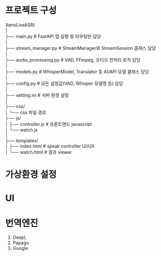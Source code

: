 # 프로젝트 구성
XenoLiveASR/  
│  
├── main.py              # FastAPI 앱 실행 및 라우팅만 담당  
│  
├── stream_manager.py    # StreamManager와 StreamSession 클래스 담당  
│  
├── audio_processing.py  # VAD, FFmpeg, 오디오 전처리 로직 담당  
│  
├── models.py            # WhisperModel, Translator 등 AI/API 모델 클래스 담당  
│  
├── config.py            # 모든 설정값(VAD, Whisper 모델명 등) 담당  
│  
├── setting.ini          # 서버 환경 설정  
│  
├── css/  
│    └──  css 파일 경로   
├── js/  
│   ├── controller.js       # 프론트앤드 javascript  
│   └── watch.js   
│  
├── templates/  
│    ├── index.html          # speak controller UI/UX   
│    └── watch.html          # 결과 viewer  


# 가상환경 설정


# UI


# 번역엔진
1. DeepL  
2. Papago  
3. Google  

